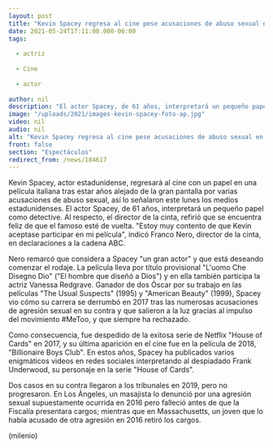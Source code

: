 ```yaml
---
layout: post
title: "Kevin Spacey regresa al cine pese acusaciones de abuso sexual en su contra"
date: 2021-05-24T17:11:00.000-06:00
tags:
  
  - actriz
  
  - Cine
  
  - actor
  
author: nil
description: "El actor Spacey, de 61 años, interpretará un pequeño papel como detective. Al respecto, el director de la cinta, refirió que se encuentra feliz de que el famoso esté de vuelta."
image: "/uploads/2021/images-kevin-spacey-foto-ap.jpg"
video: nil
audio: nil
alt: "Kevin Spacey regresa al cine pese acusaciones de abuso sexual en su contra"
front: false
section: "Espectáculos"
redirect_from: /news/184617
---
```


Kevin Spacey, actor estadunidense, regresará al cine con un papel en una película italiana tras estar años alejado de la gran pantalla por varias acusaciones de abuso sexual, así lo señalaron este lunes los medios estadunidenses. El actor Spacey, de 61 años, interpretará un pequeño papel como detective. Al respecto, el director de la cinta, refirió que se encuentra feliz de que el famoso esté de vuelta. "Estoy muy contento de que Kevin aceptase participar en mi película", indicó Franco Nero, director de la cinta, en declaraciones a la cadena ABC. 

Nero remarcó que considera a Spacey "un gran actor" y que está deseando comenzar el rodaje. La película lleva por título provisional "L'uomo Che Disegno Dio" ("El hombre que diseñó a Dios") y en ella también participa la actriz Vanessa Redgrave. Ganador de dos Óscar por su trabajo en las películas "The Usual Suspects" (1995) y "American Beauty" (1999), Spacey vio cómo su carrera se derrumbó en 2017 tras las numerosas acusaciones de agresión sexual en su contra y que salieron a la luz gracias al impulso del movimiento #MeToo, y que siempre ha rechazado. 

Como consecuencia, fue despedido de la exitosa serie de Netflix "House of Cards" en 2017, y su última aparición en el cine fue en la película de 2018, "Billionaire Boys Club". En estos años, Spacey ha publicados varios enigmáticos videos en redes sociales interpretando al despiadado Frank Underwood, su personaje en la serie "House of Cards". 

Dos casos en su contra llegaron a los tribunales en 2019, pero no progresaron. En Los Ángeles, un masajista lo denunció por una agresión sexual supuestamente ocurrida en 2016 pero falleció antes de que la Fiscalía presentara cargos; mientras que en Massachusetts, un joven que lo había acusado de otra agresión en 2016 retiró los cargos. 

(milenio)